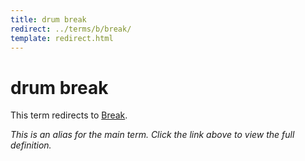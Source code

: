 ```yaml
---
title: drum break
redirect: ../terms/b/break/
template: redirect.html
---
```


# drum break

This term redirects to [Break](../terms/b/break/).

*This is an alias for the main term. Click the link above to view the full definition.*

